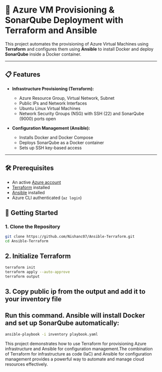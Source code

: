 # 🚀 Azure VM Provisioning & SonarQube Deployment with Terraform and Ansible

This project automates the provisioning of Azure Virtual Machines using **Terraform** and configures them using **Ansible** to install Docker and deploy **SonarQube** inside a Docker container.

---

## 📋 Features

- **Infrastructure Provisioning (Terraform):**

  - Azure Resource Group, Virtual Network, Subnet
  - Public IPs and Network Interfaces
  - Ubuntu Linux Virtual Machines
  - Network Security Groups (NSG) with SSH (22) and SonarQube (9000) ports open

- **Configuration Management (Ansible):**
  - Installs Docker and Docker Compose
  - Deploys SonarQube as a Docker container
  - Sets up SSH key-based access

---

## 🛠 Prerequisites

- An active [Azure account](https://portal.azure.com/)
- [Terraform](https://developer.hashicorp.com/terraform/install) installed
- [Ansible](https://docs.ansible.com/ansible/latest/installation_guide/intro_installation.html) installed
- Azure CLI authenticated (`az login`)

## 🚦 Getting Started

### 1. Clone the Repository

```bash
git clone https://github.com/Nishanc07/Ansible-Terraform.git
cd Ansible-Terraform
```

## 2. Initialize Terraform

```bash
terraform init
terraform apply --auto-approve
terraform output

```

## 3. Copy public ip from the output and add it to your inventory file

## Run this command. Ansible will install Docker and set up SonarQube automatically:

```bash
ansible-playbook -i inventory playbook.yaml


```

This project demonstrates how to use Terraform for provisioning Azure infrastructure and Ansible for configuration management.The combination of Terraform for infrastructure as code (IaC) and Ansible for configuration management provides a powerful way to automate and manage cloud resources effectively.
